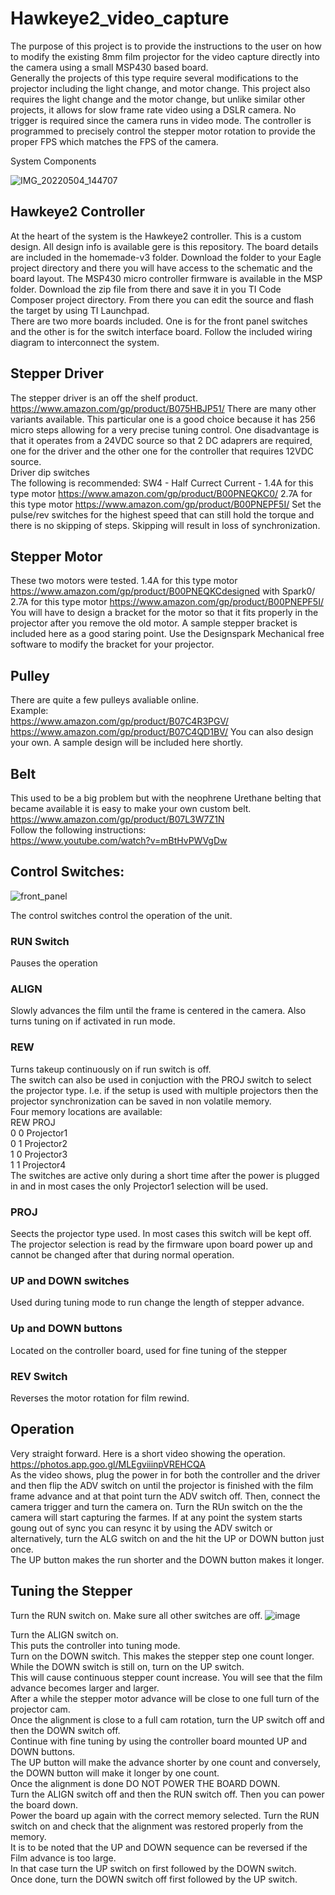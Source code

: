 # Hawkeye2_video_capture
The purpose of this project is to provide the instructions to the user on how to modify the existing 8mm film projector for the video capture directly into the camera using a small MSP430 based board.  
Generally the projects of this type require several modifications to the projector including the light change, and motor change.
This project also requires the light change and the motor change, but unlike similar other projects, it allows for slow frame rate video using a DSLR camera. No trigger is required since the camera runs in video mode. The controller is programmed to precisely control the stepper motor rotation to provide the proper FPS which matches the FPS of the camera.  

System Components

![IMG_20220504_144707](https://user-images.githubusercontent.com/48537944/166855115-0297680d-0524-4b80-a290-e62c47861d60.jpg)

## Hawkeye2 Controller  
At the heart of the system is the Hawkeye2 controller. This is a custom design. All design info is available gere is this repository. The board details are included in  the homemade-v3 folder. Download the folder to your Eagle project directory and there you will have access to the schematic and the board layout. 
The MSP430 micro controller firmware is available in the MSP folder. Download the zip file from there and save it in you TI Code Composer project directory. From there you can edit the source and flash the target by using TI Launchpad.  
There are two more boards included. One is for the front panel switches and the other is for the switch interface board. Follow the included wiring diagram to interconnect the system.
## Stepper Driver  
The stepper driver is an off the shelf product. 
https://www.amazon.com/gp/product/B075HBJP51/
There are many other variants available. This particular one is a good choice because it has 256 micro steps allowing for a very precise tuning control. One disadvantage is that it operates from a 24VDC source so that 2 DC adaprers are required, one for the driver and the other one for the controller that requires 12VDC source.  
Driver dip switches  
The following is recommended:
SW4 - Half Currect
Current - 
1.4A for this type motor https://www.amazon.com/gp/product/B00PNEQKC0/
2.7A for this type motor https://www.amazon.com/gp/product/B00PNEPF5I/
Set the pulse/rev switches for the highest speed that can still hold the torque and there is no skipping of steps. Skipping will result in loss of synchronization.  
## Stepper Motor  
These two motors were tested.
1.4A for this type motor https://www.amazon.com/gp/product/B00PNEQKCdesigned with Spark0/
2.7A for this type motor https://www.amazon.com/gp/product/B00PNEPF5I/
You will have to design a bracket for the motor so that it fits properly in the projector after you remove the old motor. 
A sample stepper bracket is included here as a good staring point. Use the Designspark Mechanical free software to modify the bracket for your projector.

## Pulley
There are quite a few pulleys avaliable online.  
Example:  
https://www.amazon.com/gp/product/B07C4R3PGV/  
https://www.amazon.com/gp/product/B07C4QD1BV/
You can also design your own. A sample design will be included here shortly.

## Belt
This used to be a big problem but with the neophrene Urethane belting that became available it is easy to make your own custom belt.
https://www.amazon.com/gp/product/B07L3W7Z1N  
Follow the following instructions:  
https://www.youtube.com/watch?v=mBtHvPWVgDw

## Control Switches:


![front_panel](https://user-images.githubusercontent.com/48537944/167196521-d25ae0d0-ba29-4e8c-b0fa-85e9202a8518.png)

The control switches control the operation of the unit.  
### RUN Switch
Pauses the operation  
### ALIGN
Slowly advances the film until the frame is centered in the camera. Also turns tuning on if activated in run mode.  
### REW
Turns takeup continuously on if run switch is off.  
The switch can also be used in conjuction with the PROJ switch to select the projector type. 
I.e. if the setup is used with multiple projectors then the projector synchronization can be saved in non volatile memory.  
Four memory locations are available:   
REW     PROJ  
0       0       Projector1  
0       1       Projector2  
1       0       Projector3  
1       1       Projector4  
The switches are active only during a short time after the power is plugged in and in most cases the only Projector1 selection will be used.  


### PROJ 
Seects the projector type used. In most cases this switch will be kept off. 
The projector selection is read by the firmware upon board power up and cannot be changed after that during normal operation.  
### UP and DOWN switches 
Used during tuning mode to run change the length of stepper advance.  
### Up and DOWN buttons
Located on the controller board, used for fine tuning of the stepper  
### REV Switch 
Reverses the motor rotation for film rewind.  

## Operation
Very straight forward. Here is a short video showing the operation.  
https://photos.app.goo.gl/MLEgviiinpVREHCQA  
As the video shows, plug the power in for both the controller and the driver and then flip the ADV switch on until the projector is finished with the film frame advance and at that point turn the ADV switch off. Then, connect the camera trigger and turn the camera on. Turn the RUn switch on the the camera will start capturing the farmes. If at any point the system starts goung out of sync you can resync it by using the ADV switch or alternatively, turn the ALG switch on and the hit the UP or DOWN button just once.   
The UP button makes the run shorter and the DOWN button makes it longer.  

## Tuning the Stepper  
Turn the RUN switch on. Make sure all other switches are off.
![image](https://user-images.githubusercontent.com/48537944/167198893-b7b94d33-e3a4-4934-8207-8972e0525aaf.png)

Turn the ALIGN switch on.  
This puts the controller into tuning mode.  
Turn on the DOWN switch. This makes the stepper step one count longer.  
While the DOWN switch is still on, turn on the UP switch.  
This will cause continuous stepper count increase. You will see that the film advance becomes larger and larger.   
After a while the stepper motor advance will  be close to one full turn of the projector cam.  
Once the alignment is close to a full cam rotation, turn the UP switch off and then the DOWN switch off.   
Continue with fine tuning by using the controller board mounted UP and DOWN buttons.  
The UP button will make the advance shorter by one count and conversely, the DOWN button will make it longer by one count.  
Once the alignment is done DO NOT POWER THE BOARD DOWN.  
Turn the ALIGN switch off and then the RUN switch off. Then you can power the board down.  
Power the board up again with the correct memory selected.
Turn the RUN switch on and check that the alignment was restored properly from the memory.  
It is to be noted that the UP and DOWN sequence can be reversed if the Film advance is too large.  
In that case turn the UP switch on first followed by the DOWN switch.   
Once done, turn the DOWN switch off first followed by the UP switch.







